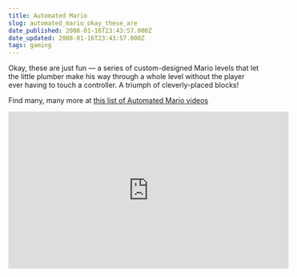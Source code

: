 ```yaml
---
title: Automated Mario
slug: automated_mario_okay_these_are
date_published: 2008-01-16T23:43:57.000Z
date_updated: 2008-01-16T23:43:57.000Z
tags: gaming
---
```


Okay, these are just fun — a series of custom-designed Mario levels that let the little plumber make his way through a whole level without the player ever having to touch a controller. A triumph of cleverly-placed blocks!

Find many, many more at [this list of Automated Mario videos](http://www.youtube.com/view_play_list?p=DBA0F1B3B93370D5)

<iframe width="560" height="315" src="https://www.youtube-nocookie.com/embed/TED_JqcRaVE" title="YouTube video player" frameborder="0" allow="accelerometer; autoplay; clipboard-write; encrypted-media; gyroscope; picture-in-picture; web-share" allowfullscreen></iframe>